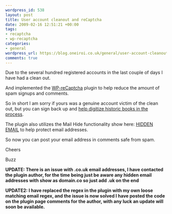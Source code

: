 ```yaml
--- 
wordpress_id: 538
layout: post
title: User account cleanout and reCaptcha
date: 2009-02-16 12:51:21 +00:00
tags: 
- recaptcha
- wp-recaptcha
categories: 
- general
wordpress_url: https://blog.oneiroi.co.uk/general/user-account-cleanout-and-recaptcha
comments: true
---
```

Due to the several hundred registered accounts in the last couple of days I have had a clean out.

And implemented the <a href="https://www.blaenkdenum.com/wp-recaptcha/">WP-reCaptcha</a> plugin to help reduce the amount of spam signups and comments.

So in short I am sorry if yours was a genuine account victim of the clean out, but you can sign back up and <a href="https://recaptcha.net/learnmore.html">help digitize historic books in the process</a>.

The plugin also utilizes the Mail Hide functionality show here: <a href="mailto:d.busby@blog.oneiroi.co.uk">HIDDEN EMAIL</a> to help protect email addresses.

So now you can post your email address in comments safe from spam.

Cheers


Buzz

<strong>UPDATE: There is an issue with .co.uk email addresses, I have contacted the plugin author, for the time being just be aware any hidden email addresses with show as domain.co so just add .uk on the end</strong>

<strong>UPDATE2: I have replaced the regex in the plugin with my own loose matching email regex, and the issue is now solved I have posted the code on the plugin page comments for the author, with any luck an update will soon be available.</strong>
